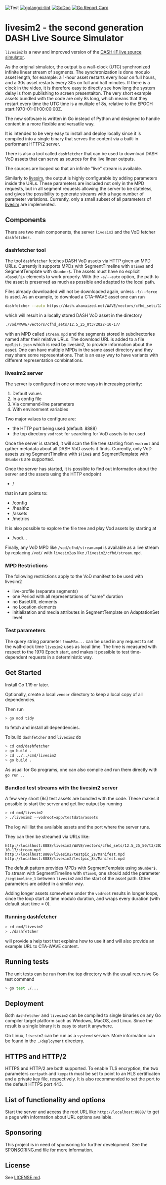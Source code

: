 ![Test](https://github.com/Dash-Industry-Forum/livesim2/workflows/Go/badge.svg)
[![golangci-lint](https://github.com/Dash-Industry-Forum/livesim2/actions/workflows/golangci-lint.yml/badge.svg)](https://github.com/Dash-Industry-Forum/livesim2/actions/workflows/golangci-lint.yml)
[![GoDoc](https://godoc.org/github.com/Dash-Industry-Forum/livesim2?status.svg)](http://godoc.org/github.com/Dash-Industry-Forum/livesim2)
[![Go Report Card](https://goreportcard.com/badge/github.com/Dash-Industry-Forum/livesim2)](https://goreportcard.com/report/github.com/Dash-Industry-Forum/livesim2)

# livesim2 - the second generation DASH Live Source Simulator

`livesim2` is a new and improved version of the
[DASH-IF live source simulator][1].

As the original simulator, the output is a wall-clock (UTC) synchronized
infinite linear stream of segments. The synchronization is done modulo asset length,
for example: a 1-hour asset restarts every hour on full hours, and a 30s asset
restarts every 30s on full and half minutes. If there is a clock in the video, it is
therefore easy to directly see how long the system delay is from publishing to
screen presentaiton. The very short example assets bundled with the code are only
8s long, which means that they restart every time the UTC time is a multiple of 8s,
relative to the EPOCH start 1970-01-01:00:00:00Z.

The new software is written in Go instead of Python and designed to handle
content in a more flexible and versatile way.

It is intended to be very easy to install and deploy locally
since it is compiled into a single binary that serves the content via a built-in
performant HTTP/2 server.

There is also a tool called `dashfetcher` that can be used to download
DASH VoD assets that can serve as sources for the live
linear outputs.

The sources are looped so that an infinite "live" stream is available.

Similarly to [livesim][1], the output is highly configurable by adding parameters inside the URLs.
These parameters are included not only in the MPD requests, but in
all segment requests allowing the server to be stateless, and
gives the possibility to generate streams with a huge number of
parameter variations. Currently, only a small subset of
all parameters of [livesim][1] are implemented.

## Components

There are two main components, the server `livesim2` and the VoD fetcher
`dashfetcher`.

### dashfetcher tool

The tool `dashfetcher` fetches DASH VoD assets via HTTP given an MPD URLs.
Currently it supports MPDs with SegmentTimeline with `$Time$` and
SegmentTemplate with `$Number$`. The assets must have no explicit `<BaseURL>` elements to
work properly. With the `-a/--auto` option, the path to the asset is preserved
as much as possible and adapted to the local path.

Files already downloaded will not be downloaded again, unless `-f/--force` is
used. As an example, to download a CTA-WAVE asset one can run

```sh
dashfetcher --auto https://dash.akamaized.net/WAVE/vectors/cfhd_sets/12.5_25_50/t3/2022-10-17/stream.mpd
```

which will result in a locally stored DASH VoD asset in the directory

```sh
./vod/WAVE/vectors/cfhd_sets/12.5_25_0t3/2022-10-17/
```

with an MPD called `stream.mpd` and the segments stored in subdirectories named after their relative
URLs. The download URL is added to a file `mpdlist.json` which is read by livesim2, to provide
information about the asset.
One can have multiple MPDs in the same asset directory and they may share some representations.
That is an easy way to have variants with different representation combinations.

### livesim2 server

The server is configured in one or more ways in increasing priority:

1. Default values
2. In a config file
3. Via command-line parameters
4. With environment variables

Two major values to configure are:

* the HTTP port being used (default: 8888)
* the top directory `vodroot` for searching for VoD assets to be used

Once the server is started, it will scan the file tree starting from
`vodroot` and gather metadata about all DASH VoD assets it finds.
Currently, only VoD assets using SegmentTimeline with `$Time$` and
SegmentTemplate with `$Number$`  are supported.

Once the server has started, it is possible to find out information about the server and
the assets using the HTTP endpoint

* /

that in turn points to:

* /config
* /healthz
* /assets
* /metrics

It is also possible to explore the file tree and play Vod assets by starting at

* /vod/...

Finally, any VoD MPD like `/vod/cfhd/stream.mpd` is available as a live stream by
replacing `/vod/` with `livesim2`as like `/livesim2/cfhd/stream.mpd`.

### MPD Restrictions

The following restrictions apply to the VoD manifest to be used with livesim2

* live-profile (separate segments)
* one Period with all representations of "same" duration
* no BaseURL elements
* no Location elements
* initialization and media attributes in SegmentTemplate on AdaptationSet level

### Test parameters

The query string parameter `?nowMS=...` can be used in any request
to set the wall-clock time `livesim2` uses as local time. The time is measured with respect to
the 1970 Epoch start, and makes it possible to test time-dependent requests in a deterministic way.

## Get Started

Install Go 1.19 or later.

Optionally, create a local `vendor` directory to keep a local copy of
all dependencies.

Then run

```sh
> go mod tidy
```

to fetch and install all dependencies.

To build `dashfetcher` and `livesim2` do

```sh
> cd cmd/dashfetcher
> go build .
> cd ../../cmd/livesim2
> go build .
```

As usual for Go programs, one can also compile and run them directly with `go run .`.

### Bundled test streams with the livesim2 server

A few very short (8s) test assets are bundled with the code.
These makes it possible to start the server and get live output by running

```sh
> cd cmd/livesim2
> ./livesim2 --vodroot=app/testdata/assets
```

The log will list the available assets and the port where the server runs.

They can then be streamed via URLs like:

```link
http://localhost:8888/livesim2/WAVE/vectors/cfhd_sets/12.5_25_50/t3/2022-10-17/stream.mpd
http://localhost:8888/livesim2/testpic_2s/Manifest.mpd
http://localhost:8888/livesim2/testpic_8s/Manifest.mpd
```

The default pattern provides MPDs with SegmentTemplate using `$Number$`. To stream with
SegmentTimeline with `$Time$`, one should add the parameter `/segtimeline_1` between
`livesim2` and the start of the asset path. Other parameters are added in a similar way.

Adding longer assets somewhere under the `vodroot` results in longer loops, since
the loop start at time modulo duration, and wraps every duration (with default start time = 0).

### Running dashfetcher

```sh
> cd cmd/livesim2
> ./dashfetcher
```

will provide a help text that explains how to use it and will also provide an example URL
to CTA-WAVE content.

## Running tests

The unit tests can be run from the top directory with the usual recursive Go test command

```sh
> go test ./...
```

## Deployment

Both `dashfetcher` and `livesim2` can be compiled to single binaries
on any Go compiler target platform such as Windows, MacOS, and Linux.
Since the result is a single binary it is easy to start it anywhere.

On Linux, `livesim2` can be run as a `systemd` service.
More information can be found in the `./deployment` directory.

## HTTPS and HTTP/2

HTTPS and HTTP/2 are both supported. To enable TLS encryption, the two parameters
`certpath` and `keypath` must be set to point to an HLS certificaten and a private
key file, respectively. It is also recommended to set the port to the default HTTPS
port 443.

## List of functionality and options

Start the server and access the root URL like `http://localhost:8888/` to
get a page with information about URL options available.

## Sponsoring

This project is in need of sponsoring for further development. See the
[SPONSORING.md](SPONSORING.md) file for more information.

## License

See [LICENSE.md](LICENSE.md).

[1]: (https://github.com/Dash-Industry-Forum/dash-live-source-simulator)
